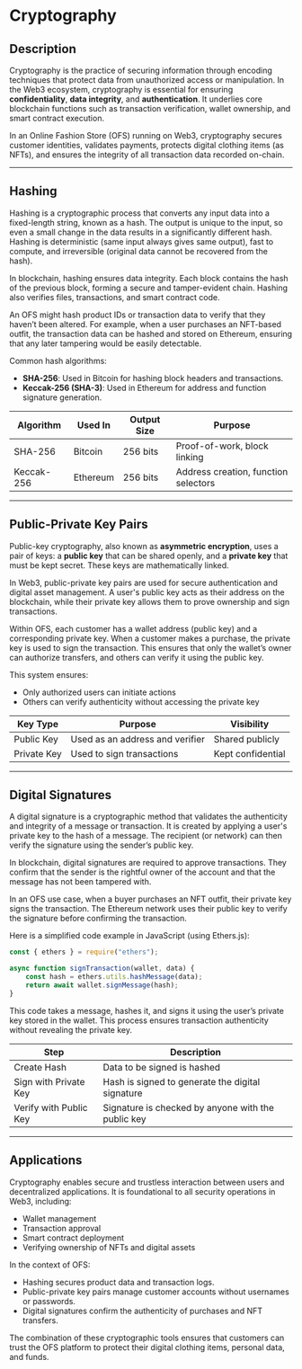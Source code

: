 # Cryptography

## Description

Cryptography is the practice of securing information through encoding techniques that protect data from unauthorized access or manipulation. In the Web3 ecosystem, cryptography is essential for ensuring **confidentiality**, **data integrity**, and **authentication**. It underlies core blockchain functions such as transaction verification, wallet ownership, and smart contract execution.

In an Online Fashion Store (OFS) running on Web3, cryptography secures customer identities, validates payments, protects digital clothing items (as NFTs), and ensures the integrity of all transaction data recorded on-chain.

---

## Hashing

Hashing is a cryptographic process that converts any input data into a fixed-length string, known as a hash. The output is unique to the input, so even a small change in the data results in a significantly different hash. Hashing is deterministic (same input always gives same output), fast to compute, and irreversible (original data cannot be recovered from the hash).

In blockchain, hashing ensures data integrity. Each block contains the hash of the previous block, forming a secure and tamper-evident chain. Hashing also verifies files, transactions, and smart contract code.

An OFS might hash product IDs or transaction data to verify that they haven’t been altered. For example, when a user purchases an NFT-based outfit, the transaction data can be hashed and stored on Ethereum, ensuring that any later tampering would be easily detectable.

Common hash algorithms:

* **SHA-256**: Used in Bitcoin for hashing block headers and transactions.
* **Keccak-256 (SHA-3)**: Used in Ethereum for address and function signature generation.

| Algorithm  | Used In  | Output Size | Purpose                              |
| ---------- | -------- | ----------- | ------------------------------------ |
| SHA-256    | Bitcoin  | 256 bits    | Proof-of-work, block linking         |
| Keccak-256 | Ethereum | 256 bits    | Address creation, function selectors |

---

## Public-Private Key Pairs

Public-key cryptography, also known as **asymmetric encryption**, uses a pair of keys: a **public key** that can be shared openly, and a **private key** that must be kept secret. These keys are mathematically linked.

In Web3, public-private key pairs are used for secure authentication and digital asset management. A user's public key acts as their address on the blockchain, while their private key allows them to prove ownership and sign transactions.

Within OFS, each customer has a wallet address (public key) and a corresponding private key. When a customer makes a purchase, the private key is used to sign the transaction. This ensures that only the wallet’s owner can authorize transfers, and others can verify it using the public key.

This system ensures:

* Only authorized users can initiate actions
* Others can verify authenticity without accessing the private key

| Key Type    | Purpose                         | Visibility        |
| ----------- | ------------------------------- | ----------------- |
| Public Key  | Used as an address and verifier | Shared publicly   |
| Private Key | Used to sign transactions       | Kept confidential |

---

## Digital Signatures

A digital signature is a cryptographic method that validates the authenticity and integrity of a message or transaction. It is created by applying a user's private key to the hash of a message. The recipient (or network) can then verify the signature using the sender’s public key.

In blockchain, digital signatures are required to approve transactions. They confirm that the sender is the rightful owner of the account and that the message has not been tampered with.

In an OFS use case, when a buyer purchases an NFT outfit, their private key signs the transaction. The Ethereum network uses their public key to verify the signature before confirming the transaction.

Here is a simplified code example in JavaScript (using Ethers.js):

```javascript
const { ethers } = require("ethers");

async function signTransaction(wallet, data) {
    const hash = ethers.utils.hashMessage(data);
    return await wallet.signMessage(hash);
}
```

This code takes a message, hashes it, and signs it using the user’s private key stored in the wallet. This process ensures transaction authenticity without revealing the private key.

| Step                   | Description                                        |
| ---------------------- | -------------------------------------------------- |
| Create Hash            | Data to be signed is hashed                        |
| Sign with Private Key  | Hash is signed to generate the digital signature   |
| Verify with Public Key | Signature is checked by anyone with the public key |

---

## Applications

Cryptography enables secure and trustless interaction between users and decentralized applications. It is foundational to all security operations in Web3, including:

* Wallet management
* Transaction approval
* Smart contract deployment
* Verifying ownership of NFTs and digital assets

In the context of OFS:

* Hashing secures product data and transaction logs.
* Public-private key pairs manage customer accounts without usernames or passwords.
* Digital signatures confirm the authenticity of purchases and NFT transfers.

The combination of these cryptographic tools ensures that customers can trust the OFS platform to protect their digital clothing items, personal data, and funds.
